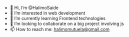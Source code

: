 - 👋 Hi, I’m @HalimoSaide
- 👀 I’m interested in web development
- 🌱 I’m currently learning Frontend technologies
- 💞️ I’m looking to collaborate on a big project involving js
- 📫 How to reach me: halimomutuela@gmail.com

<!---
HalimoSaide/HalimoSaide is a ✨ special ✨ repository because its `README.md` (this file) appears on your GitHub profile.
You can click the Preview link to take a look at your changes.
--->
